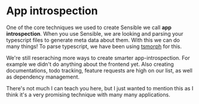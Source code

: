 # App introspection

One of the core techniques we used to create Sensible we call **app introspection**. When you use Sensible, we are looking and parsing your typescript files to generate meta data about them. With this we can do many things! To parse typescript, we have been using [tsmorph](https://github.com/dsherret/ts-morph) for this.

We're still reseraching more ways to create smarter app-introspection. For example we didn't do anything about the frontend yet. Also creating documentations, todo tracking, feature requests are high on our list, as well as dependency management.

There's not much I can teach you here, but I just wanted to mention this as I think it's a very promising technique with many many applications.
